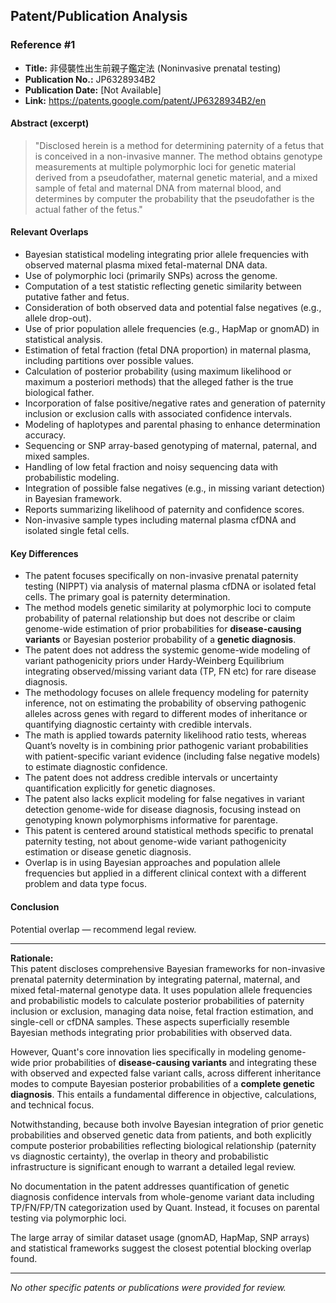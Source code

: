 ## Patent/Publication Analysis

### Reference #1

- **Title:** 非侵襲性出生前親子鑑定法 (Noninvasive prenatal testing)
- **Publication No.:** JP6328934B2
- **Publication Date:** [Not Available]
- **Link:** https://patents.google.com/patent/JP6328934B2/en

#### Abstract (excerpt)

> "Disclosed herein is a method for determining paternity of a fetus that is conceived in a non-invasive manner. The method obtains genotype measurements at multiple polymorphic loci for genetic material derived from a pseudofather, maternal genetic material, and a mixed sample of fetal and maternal DNA from maternal blood, and determines by computer the probability that the pseudofather is the actual father of the fetus."

#### Relevant Overlaps

- Bayesian statistical modeling integrating prior allele frequencies with observed maternal plasma mixed fetal-maternal DNA data.
- Use of polymorphic loci (primarily SNPs) across the genome.
- Computation of a test statistic reflecting genetic similarity between putative father and fetus.
- Consideration of both observed data and potential false negatives (e.g., allele drop-out).
- Use of prior population allele frequencies (e.g., HapMap or gnomAD) in statistical analysis.
- Estimation of fetal fraction (fetal DNA proportion) in maternal plasma, including partitions over possible values.
- Calculation of posterior probability (using maximum likelihood or maximum a posteriori methods) that the alleged father is the true biological father.
- Incorporation of false positive/negative rates and generation of paternity inclusion or exclusion calls with associated confidence intervals.
- Modeling of haplotypes and parental phasing to enhance determination accuracy.
- Sequencing or SNP array-based genotyping of maternal, paternal, and mixed samples.
- Handling of low fetal fraction and noisy sequencing data with probabilistic modeling.
- Integration of possible false negatives (e.g., in missing variant detection) in Bayesian framework.
- Reports summarizing likelihood of paternity and confidence scores.
- Non-invasive sample types including maternal plasma cfDNA and isolated single fetal cells.

#### Key Differences

- The patent focuses specifically on non-invasive prenatal paternity testing (NIPPT) via analysis of maternal plasma cfDNA or isolated fetal cells. The primary goal is paternity determination.
- The method models genetic similarity at polymorphic loci to compute probability of paternal relationship but does not describe or claim genome-wide estimation of prior probabilities for **disease-causing variants** or Bayesian posterior probability of a **genetic diagnosis**.
- The patent does not address the systemic genome-wide modeling of variant pathogenicity priors under Hardy-Weinberg Equilibrium integrating observed/missing variant data (TP, FN etc) for rare disease diagnosis.
- The methodology focuses on allele frequency modeling for paternity inference, not on estimating the probability of observing pathogenic alleles across genes with regard to different modes of inheritance or quantifying diagnostic certainty with credible intervals.
- The math is applied towards paternity likelihood ratio tests, whereas Quant’s novelty is in combining prior pathogenic variant probabilities with patient-specific variant evidence (including false negative models) to estimate diagnostic confidence.
- The patent does not address credible intervals or uncertainty quantification explicitly for genetic diagnoses.
- The patent also lacks explicit modeling for false negatives in variant detection genome-wide for disease diagnosis, focusing instead on genotyping known polymorphisms informative for parentage.
- This patent is centered around statistical methods specific to prenatal paternity testing, not about genome-wide variant pathogenicity estimation or disease genetic diagnosis.
- Overlap is in using Bayesian approaches and population allele frequencies but applied in a different clinical context with a different problem and data type focus.

#### Conclusion

Potential overlap — recommend legal review.

---

**Rationale:**  
This patent discloses comprehensive Bayesian frameworks for non-invasive prenatal paternity determination by integrating paternal, maternal, and mixed fetal-maternal genotype data. It uses population allele frequencies and probabilistic models to calculate posterior probabilities of paternity inclusion or exclusion, managing data noise, fetal fraction estimation, and single-cell or cfDNA samples. These aspects superficially resemble Bayesian methods integrating prior probabilities with observed data.

However, Quant's core innovation lies specifically in modeling genome-wide prior probabilities of **disease-causing variants** and integrating these with observed and expected false variant calls, across different inheritance modes to compute Bayesian posterior probabilities of a **complete genetic diagnosis**. This entails a fundamental difference in objective, calculations, and technical focus.

Notwithstanding, because both involve Bayesian integration of prior genetic probabilities and observed genetic data from patients, and both explicitly compute posterior probabilities reflecting biological relationship (paternity vs diagnostic certainty), the overlap in theory and probabilistic infrastructure is significant enough to warrant a detailed legal review.

No documentation in the patent addresses quantification of genetic diagnosis confidence intervals from whole-genome variant data including TP/FN/FP/TN categorization used by Quant. Instead, it focuses on parental testing via polymorphic loci.

The large array of similar dataset usage (gnomAD, HapMap, SNP arrays) and statistical frameworks suggest the closest potential blocking overlap found.

---

*No other specific patents or publications were provided for review.*
